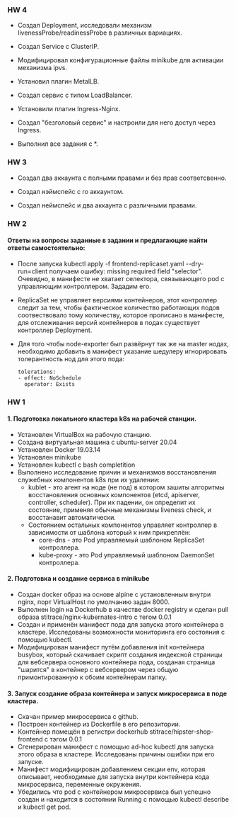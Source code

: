 
### HW 4

* Создал Deployment, исследовали механизм livenessProbe/readinessProbe в различных вариациях.

* Создал Service с ClusterIP.

* Модифицировал конфигурационные файлы minikube для активации механизма ipvs.

* Установил плагин MetalLB.

* Создал сервис с типом LoadBalancer.

* Установили плагин Ingress-Nginx.

* Создал "безголовый сервис" и настроили для него доступ через Ingress.

* Выполнил все задания с *.

### HW 3

* Создал два аккаунта с полными правами и без прав соответсвенно.
 
* Создал нэймспейс с ro аккаунтом. 

* Создал неймспейс и два аккаунта с различными правами.

### HW 2

#### Ответы на вопросы заданные в задании и предлагающие найти ответы самостоятельно:

* После запуска kubectl apply -f frontend-replicaset.yaml --dry-run=client получаем ошибку: missing required field "selector".
  Очевидно, в манифесте не хватает селектора, связывающего pod с управляющим контроллером. Зададим его.

* ReplicaSet не управляет версиями контейнеров, этот контроллер следит за тем, 
  чтобы фактическое количество работающих подов соотвествовало тому количеству, 
  которое прописано в манифесте, для отслеживания версий контейнеров в подах существует контроллер Deployment.

* Для того чтобы node-exporter был развёрнут так же на master нодах, необходимо добавить в манифест указание шедулеру игнорировать толерантность нод для этого пода:  
     ```
     tolerations:
     - effect: NoSchedule
       operator: Exists
     ```

### HW 1
#### 1. Подготовка локального кластера k8s на рабочей станции.
* Установлен VirtualBox на рабочую станцию.
* Создана виртуальная машина с ubuntu-server 20.04
* Установлен Docker 19.03.14
* Установлен minikube
* Установлен kubectl c bash completition
* Выполнено исследование причин и механизмов восстановления служебных компонентов k8s при их удалении:
   + kublet - это агент на ноде (не под) в котором зашиты алгоритмы восстановления основных компонентов (etcd, apiserver, controller, scheduler).
     При их падении, он определит их состояние, применяя обычные механизмы liveness check, и восстанавит автоматически.
   + Состоянием остальных компонентов управляет контроллер в зависимости от шаблона который к ним прикреплён:
     - core-dns - это Pod управляемый шаблоном ReplicaSet контроллера.
     - kube-proxy - это Pod управляемый шаблоном DaemonSet контроллера.

#### 2. Подготовка и создание сервиса в minikube
* Создан docker образ на основе alpine с установленным внутри nginx, порт VirtualHost по умолчанию задан 8000.
* Выполнен login на Dockerhub в качестве docker registry и сделан pull образа stitrace/nginx-kubernates-intro с тегом 0.0.1
* Создан и применён манифест пода для запуска этого контейнера в кластере. Исследованы возможности мониторинга его состояния с помощью kubectl.
* Модифицирован манифест путём добавления init контейнера busybox, который скачивает скрипт создания индексной страницы для вебсервера основного контейнера пода,
  созданая страница "шарится" в контейнер с вебсервером через общую примонтированную к обоим контейнерам папку.

#### 3. Запуск создание образа контейнера и запуск микросервиса в поде кластера.
* Скачан пример микросервиса с github.
* Построен контейнер из Dockerfile в его репозитории.
* Контейнер помещён в регистри dockerhub stitrace/hipster-shop-frontend с тэгом 0.0.1
* Сгенерирован манифест с помощью ad-hoc kubectl для запуска этого образа в кластере. Исследованы причины ошибки при его запуске.
* Манифест модифицирован добавлением секции env, которая описывает, необходимые для запуска внутри контейнера кода микросервиса, переменные окружения.
* Убедились что pod с контейнером микросервиса был успешно создан и находится в состоянии Running с помощью kubectl describe и kubectl get pod.

